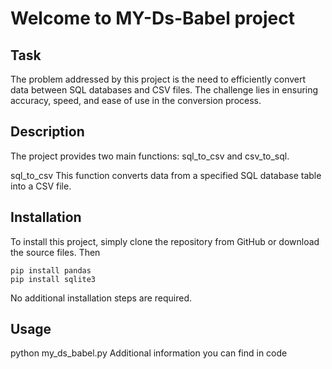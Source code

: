 # Welcome to MY-Ds-Babel project

## Task
The problem addressed by this project is the need to efficiently convert data between SQL databases and CSV files. The challenge lies in ensuring accuracy, speed, and ease of use in the conversion process.
## Description
The project provides two main functions: sql_to_csv and csv_to_sql.

sql_to_csv
This function converts data from a specified SQL database table into a CSV file.

## Installation
To install this project, simply clone the repository from GitHub or download the source files. Then 
```
pip install pandas
pip install sqlite3
```
 No additional installation steps are required.
## Usage
python my_ds_babel.py
Additional information you can find in code 
